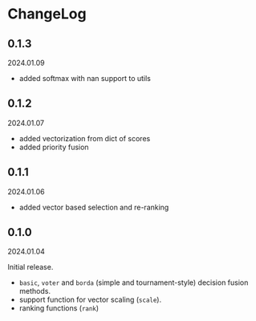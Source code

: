 # ChangeLog

## 0.1.3

2024.01.09

- added softmax with nan support to utils

## 0.1.2

2024.01.07

- added vectorization from dict of scores
- added priority fusion

## 0.1.1

2024.01.06

- added vector based selection and re-ranking


## 0.1.0

2024.01.04

Initial release.

- `basic`, `voter` and `borda` (simple and tournament-style) decision fusion methods.
- support function for vector scaling (`scale`).
- ranking functions (`rank`)